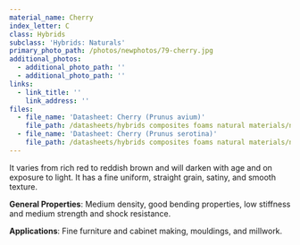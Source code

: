 ```yaml
---
material_name: Cherry
index_letter: C
class: Hybrids
subclass: 'Hybrids: Naturals'
primary_photo_path: /photos/newphotos/79-cherry.jpg
additional_photos:
  - additional_photo_path: ''
  - additional_photo_path: ''
links:
  - link_title: ''
    link_address: ''
files:
  - file_name: 'Datasheet: Cherry (Prunus avium)'
    file_path: /datasheets/hybrids composites foams natural materials/natural materials/cherry(prunus avium).pdf
  - file_name: 'Datasheet: Cherry (Prunus serotina)'
    file_path: /datasheets/hybrids composites foams natural materials/natural materials/cherry(prunus serotina).pdf
---
```


It varies from rich red to reddish brown and will darken with age and on exposure to light. It has a fine uniform, straight grain, satiny, and smooth texture.

**General Properties**: Medium density, good bending properties, low stiffness and medium strength and shock resistance.

**Applications**: Fine furniture and cabinet making, mouldings, and millwork.